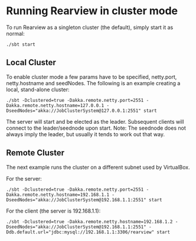 Running Rearview in cluster mode
================================

To run Rearview as a singleton cluster (the default), simply start it as normal:

    ./sbt start

Local Cluster
-------------

To enable cluster mode a few params have to be specified, netty.port, netty.hostname and seedNodes.  The following is an example creating a local, stand-alone cluster:

    ./sbt -Dclustered=true -Dakka.remote.netty.port=2551 -Dakka.remote.netty.hostname=127.0.0.1 -DseedNodes="akka://JobClusterSystem@127.0.0.1:2551" start

The server will start and be elected as the leader.  Subsequent clients will connect to the leader/seednode upon start.  Note:  The seednode does not always imply the leader, but usually it tends to work out that way.


Remote Cluster
--------------

The next example runs the cluster on a different subnet used by VirtualBox.

For the server:

    ./sbt -Dclustered=true -Dakka.remote.netty.port=2551 -Dakka.remote.netty.hostname=192.168.1.1 -DseedNodes="akka://JobClusterSystem@192.168.1.1:2551" start

For the client (the server is 192.168.1.1):

    ./sbt -Dclustered=true -Dakka.remote.netty.hostname=192.168.1.2 -DseedNodes="akka://JobClusterSystem@192.168.1.1:2551" -Ddb.default.url="jdbc:mysql://192.168.1.1:3306/rearview" start

